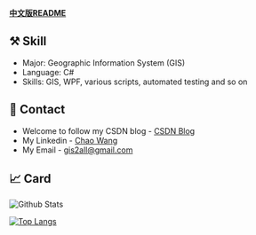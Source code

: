  **[中文版README](gis2all/gis2all/README_zh.md)**

## ⚒ Skill 

   - Major: Geographic Information System (GIS)
   - Language: C#
   - Skills: GIS, WPF, various scripts, automated testing and so on
  
## 📧 Contact

   - Welcome to follow my CSDN blog - [CSDN Blog](https://blog.csdn.net/DynastyRumble)
   - My Linkedin - [Chao Wang](https://www.linkedin.com/in/chao-wang-65b097182/)
   - My Email - gis2all@gmail.com

## 📈 Card

![Github Stats](https://github-readme-stats.vercel.app/api?username=gis2all&show_icons=true&theme=onedark)

[![Top Langs](https://github-readme-stats.vercel.app/api/top-langs/?username=gis2all&theme=dracula)](https://github.com/anuraghazra/github-readme-stats)

